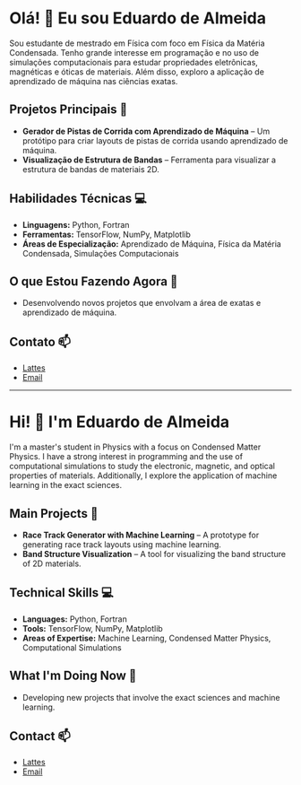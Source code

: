 # Olá! 👋 Eu sou Eduardo de Almeida

Sou estudante de mestrado em Física com foco em Física da Matéria Condensada. Tenho grande interesse em programação e no uso de simulações computacionais para estudar propriedades eletrônicas, magnéticas e óticas de materiais. Além disso, exploro a aplicação de aprendizado de máquina nas ciências exatas.

## Projetos Principais 🚀
- **Gerador de Pistas de Corrida com Aprendizado de Máquina** – Um protótipo para criar layouts de pistas de corrida usando aprendizado de máquina.
- **Visualização de Estrutura de Bandas** – Ferramenta para visualizar a estrutura de bandas de materiais 2D.

## Habilidades Técnicas 💻
- **Linguagens:** Python, Fortran
- **Ferramentas:** TensorFlow, NumPy, Matplotlib
- **Áreas de Especialização:** Aprendizado de Máquina, Física da Matéria Condensada, Simulações Computacionais

## O que Estou Fazendo Agora 🔭
- Desenvolvendo novos projetos que envolvam a área de exatas e aprendizado de máquina.

## Contato 📫
- [Lattes](https://lattes.cnpq.br/5468735492074356)
- [Email](mailto:eduahnert@gmail.com)

---

# Hi! 👋 I'm Eduardo de Almeida

I'm a master's student in Physics with a focus on Condensed Matter Physics. I have a strong interest in programming and the use of computational simulations to study the electronic, magnetic, and optical properties of materials. Additionally, I explore the application of machine learning in the exact sciences.

## Main Projects 🚀
- **Race Track Generator with Machine Learning** – A prototype for generating race track layouts using machine learning.
- **Band Structure Visualization** – A tool for visualizing the band structure of 2D materials.

## Technical Skills 💻
- **Languages:** Python, Fortran
- **Tools:** TensorFlow, NumPy, Matplotlib
- **Areas of Expertise:** Machine Learning, Condensed Matter Physics, Computational Simulations

## What I'm Doing Now 🔭
- Developing new projects that involve the exact sciences and machine learning.

## Contact 📫
- [Lattes](https://lattes.cnpq.br/5468735492074356)
- [Email](mailto:eduahnert@gmail.com)
